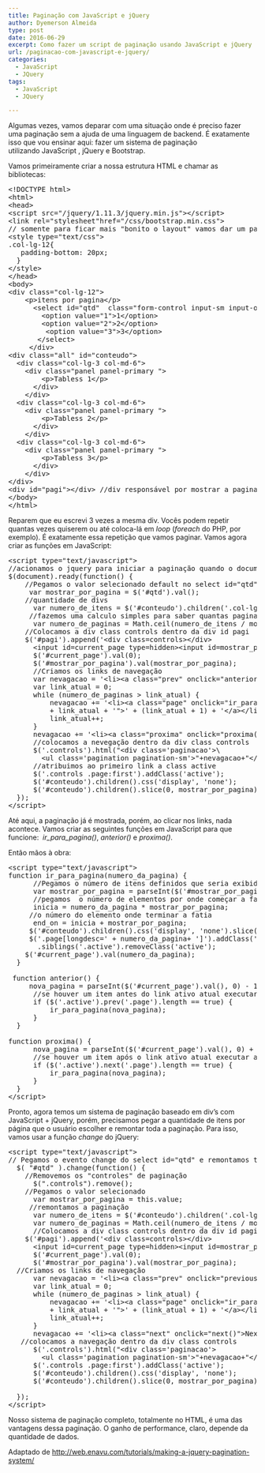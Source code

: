 ```yaml
---
title: Paginação com JavaScript e jQuery
author: Dyemerson Almeida
type: post
date: 2016-06-29
excerpt: Como fazer um script de paginação usando JavaScript e jQuery
url: /paginacao-com-javascript-e-jquery/
categories:
  - JavaScript
  - JQuery
tags:
  - JavaScript
  - JQuery

---
```

Algumas vezes, vamos deparar com uma situação onde é preciso fazer uma paginação sem a ajuda de uma linguagem de backend. É exatamente isso que vou ensinar aqui: fazer um sistema de paginação utilizando JavaScript , jQuery e Bootstrap.

Vamos primeiramente criar a nossa estrutura HTML e chamar as bibliotecas:

<pre class="lang-html prettyprint linenums prettyprinted">&lt;!DOCTYPE html&gt;
&lt;html&gt;
&lt;head&gt;
&lt;script src="/jquery/1.11.3/jquery.min.js"&gt;&lt;/script&gt;
&lt;link rel="stylesheet"href="/css/bootstrap.min.css"&gt;
// somente para ficar mais "bonito o layout" vamos dar um padding-bottom no select
&lt;style type="text/css"&gt;
.col-lg-12{
   padding-bottom: 20px;
  } 
&lt;/style&gt;
&lt;/head&gt;
&lt;body&gt;
&lt;div class="col-lg-12"&gt;
    &lt;p&gt;itens por pagina&lt;/p&gt;
      &lt;select id="qtd"  class="form-control input-sm input-order"&gt;
        &lt;option value="1"&gt;1&lt;/option&gt;
        &lt;option value="2"&gt;2&lt;/option&gt;
         &lt;option value="3"&gt;3&lt;/option&gt;
       &lt;/select&gt;
     &lt;/div&gt;
&lt;div class="all" id="conteudo"&gt;
  &lt;div class="col-lg-3 col-md-6"&gt;
    &lt;div class="panel panel-primary "&gt;
        &lt;p&gt;Tabless 1&lt;/p&gt;
      &lt;/div&gt;
    &lt;/div&gt;
  &lt;div class="col-lg-3 col-md-6"&gt;
    &lt;div class="panel panel-primary "&gt;
        &lt;p&gt;Tabless 2&lt;/p&gt;
      &lt;/div&gt;
    &lt;/div&gt;
  &lt;div class="col-lg-3 col-md-6"&gt;
    &lt;div class="panel panel-primary "&gt;
        &lt;p&gt;Tabless 3&lt;/p&gt;
      &lt;/div&gt;
    &lt;/div&gt;
&lt;/div&gt;
&lt;div id="pagi"&gt;&lt;/div&gt; //div responsável por mostrar a paginação
&lt;/body&gt;
&lt;/html&gt;
</pre>

Reparem que eu escrevi 3 vezes a mesma div. Vocês podem repetir quantas vezes quiserem ou até coloca-lá em _loop_ (_foreach_ do PHP, por exemplo). É exatamente essa repetição que vamos paginar. Vamos agora criar as funções em JavaScript:

<pre class="lang-javascript ">&lt;script type="text/javascript"&gt;
//acionamos o jquery para iniciar a paginação quando o documento estiver "pronto"
$(document).ready(function() {
    //Pegamos o valor selecionado default no select id="qtd"
     var mostrar_por_pagina = $('#qtd').val(); 
    //quantidade de divs
      var numero_de_itens = $('#conteudo').children('.col-lg-3').size();
     //fazemos uma calculo simples para saber quantas paginas existiram
      var numero_de_paginas = Math.ceil(numero_de_itens / mostrar_por_pagina)
    //Colocamos a div class controls dentro da div id pagi
    $('#pagi').append('&lt;div class=controls&gt;&lt;/div&gt;
      &lt;input id=current_page type=hidden&gt;&lt;input id=mostrar_por_pagina type=hidden&gt;');
      $('#current_page').val(0);
      $('#mostrar_por_pagina').val(mostrar_por_pagina);
      //Criamos os links de navegação
      var nevagacao = '&lt;li&gt;&lt;a class="prev" onclick="anterior()"&gt;Prev&lt;/a&gt;&lt;/li&gt;';
      var link_atual = 0;
      while (numero_de_paginas &gt; link_atual) {
          nevagacao += '&lt;li&gt;&lt;a class="page" onclick="ir_para_pagina(' + link_atual + ')" longdesc="' 
          + link_atual + '"&gt;' + (link_atual + 1) + '&lt;/a&gt;&lt;/li&gt;';
          link_atual++;
      }
      nevagacao += '&lt;li&gt;&lt;a class="proxima" onclick="proxima()"&gt;proxima&lt;/a&gt;&lt;/li&gt;';
      //colocamos a nevegação dentro da div class controls
      $('.controls').html("&lt;div class='paginacao'&gt;\
        &lt;ul class='pagination pagination-sm'&gt;"+nevagacao+"&lt;/ul&gt;&lt;/div&gt;");
      //atribuimos ao primeiro link a class active
      $('.controls .page:first').addClass('active');
      $('#conteudo').children().css('display', 'none');
      $('#conteudo').children().slice(0, mostrar_por_pagina).css('display', 'block');
  });
&lt;/script&gt;
</pre>

Até aqui, a paginação já é mostrada, porém, ao clicar nos links, nada acontece. Vamos criar as seguintes funções em JavaScript para que funcione:  _ir\_para\_pagina()_, _anterior()_ e _proxima()_.

Então mãos à obra:

<pre class="lang-javascript">&lt;script type="text/javascript"&gt;
function ir_para_pagina(numero_da_pagina) {
      //Pegamos o número de itens definidos que seria exibido por página
      var mostrar_por_pagina = parseInt($('#mostrar_por_pagina').val(), 0);
      //pegamos  o número de elementos por onde começar a fatia
      inicia = numero_da_pagina * mostrar_por_pagina;
     //o número do elemento onde terminar a fatia
      end_on = inicia + mostrar_por_pagina;
     $('#conteudo').children().css('display', 'none').slice(inicia, end_on).css('display', 'block');
     $('.page[longdesc=' + numero_da_pagina+ ']').addClass('active')
       .siblings('.active').removeClass('active');
    $('#current_page').val(numero_da_pagina);
  }

 function anterior() {
     nova_pagina = parseInt($('#current_page').val(), 0) - 1;
      //se houver um item antes do link ativo atual executar a função
      if ($('.active').prev('.page').length == true) {
          ir_para_pagina(nova_pagina);
      }
  }

function proxima() {
      nova_pagina = parseInt($('#current_page').val(), 0) + 1;
      //se houver um item após o link ativo atual executar a função
      if ($('.active').next('.page').length == true) {
          ir_para_pagina(nova_pagina);
      }
  }
&lt;/script&gt;
</pre>

Pronto, agora temos um sistema de paginação baseado em div&#8217;s com JavaScript + jQuery, porém, precisamos pegar a quantidade de itens por página que o usuário escolher e remontar toda a paginação. Para isso, vamos usar a função _change_ do jQuery:

<pre class="lang-javascript">&lt;script type="text/javascript"&gt;
// Pegamos o evento change do select id="qtd" e remontamos toda a paginação default
  $( "#qtd" ).change(function() {
    //Removemos os "controles" de paginação
      $(".controls").remove();
    //Pegamos o valor selecionado
      var mostrar_por_pagina = this.value;
     //remontamos a paginação
      var numero_de_itens = $('#conteudo').children('.col-lg-3').size();
      var numero_de_paginas = Math.ceil(numero_de_itens / mostrar_por_pagina);
      //Colocamos a div class controls dentro da div id pagi
    $('#pagi').append('&lt;div class=controls&gt;&lt;/div&gt;
      &lt;input id=current_page type=hidden&gt;&lt;input id=mostrar_por_pagina type=hidden&gt;');
      $('#current_page').val(0);
      $('#mostrar_por_pagina').val(mostrar_por_pagina);
  //Criamos os links de navegação
      var nevagacao = '&lt;li&gt;&lt;a class="prev" onclick="previous()"&gt;Prev&lt;/a&gt;&lt;/li&gt;';
      var link_atual = 0;
      while (numero_de_paginas &gt; link_atual) {
          nevagacao += '&lt;li&gt;&lt;a class="page" onclick="ir_para_pagina(' + link_atual + ')" longdesc="' 
          + link_atual + '"&gt;' + (link_atual + 1) + '&lt;/a&gt;&lt;/li&gt;';
          link_atual++;
      }
      nevagacao += '&lt;li&gt;&lt;a class="next" onclick="next()"&gt;Next&lt;/a&gt;&lt;/li&gt;';
   //colocamos a navegação dentro da div class controls
      $('.controls').html("&lt;div class='paginacao'&gt;
        &lt;ul class='pagination pagination-sm'&gt;"+nevagacao+"&lt;/ul&gt;&lt;/div&gt;");
      $('.controls .page:first').addClass('active');
      $('#conteudo').children().css('display', 'none');
      $('#conteudo').children().slice(0, mostrar_por_pagina).css('display', 'block');
    
  });
&lt;/script&gt;
</pre>

Nosso sistema de paginação completo, totalmente no HTML, é uma das vantagens dessa paginação. O ganho de performance, claro, depende da quantidade de dados.

Adaptado de <a href="http://web.enavu.com/tutorials/making-a-jquery-pagination-system/" target="_blank">http://web.enavu.com/tutorials/making-a-jquery-pagination-system/</a>